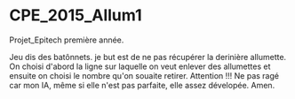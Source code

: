 # CPE_2015_Allum1
Projet_Epitech première année.

Jeu dis des batônnets.
je but est de ne pas récupérer la derinière allumette.
On choisi d'abord la ligne sur laquelle on veut enlever des allumettes et ensuite on choisi le nombre qu'on souaite retirer.
Attention !!! Ne pas ragé car mon IA, même si elle n'est pas parfaite, elle assez dévelopée.
Amen.
